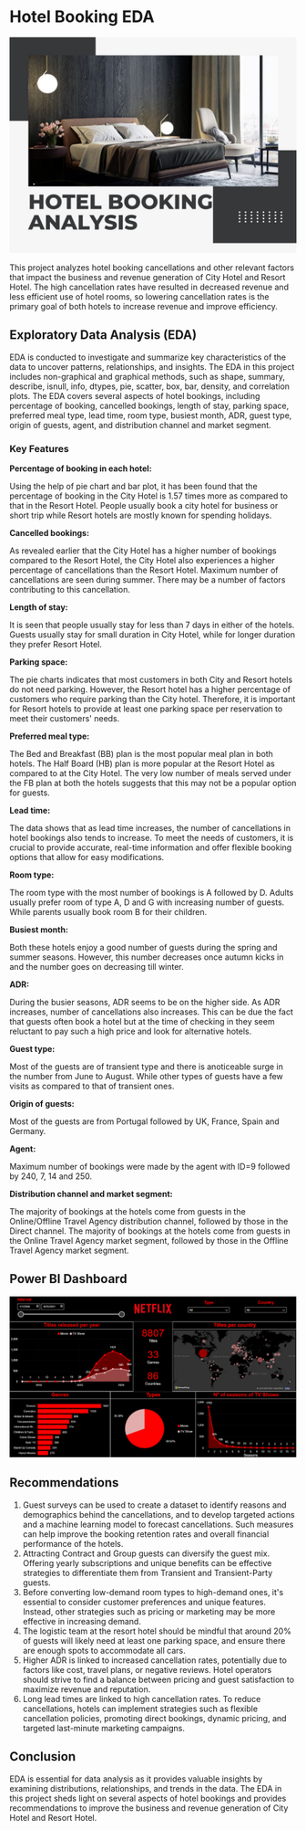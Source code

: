 # Hotel Booking EDA

![](https://github.com/sonusinha1707/EDA-Projects/blob/main/Hospitality_Domain_EDA_With_PowerBI_Dashboard_Project/cover.jpg)

This project analyzes hotel booking cancellations and other relevant factors that impact the business and revenue generation of City Hotel and Resort Hotel. The high cancellation rates have resulted in decreased revenue and less efficient use of hotel rooms, so lowering cancellation rates is the primary goal of both hotels to increase revenue and improve efficiency.




## Exploratory Data Analysis (EDA)

EDA is conducted to investigate and summarize key characteristics of the data to uncover patterns, relationships, and insights. The EDA in this project includes non-graphical and graphical methods, such as shape, summary, describe, isnull, info, dtypes, pie, scatter, box, bar, density, and correlation plots. The EDA covers several aspects of hotel bookings, including percentage of booking, cancelled bookings, length of stay, parking space, preferred meal type, lead time, room type, busiest month, ADR, guest type, origin of guests, agent, and distribution channel and market segment.
### Key Features

**Percentage of booking in each hotel:**

Using the help of pie chart and bar plot, it has been found that the percentage of booking in the City Hotel is 1.57 times more as compared to that in the Resort Hotel. People usually book a city hotel for business or short trip while Resort hotels are mostly known for spending holidays.

**Cancelled bookings:**

As revealed earlier that the City Hotel has a higher number of bookings compared to the Resort Hotel, the City Hotel also experiences a higher percentage of cancellations than the Resort Hotel. Maximum number of cancellations are seen during summer. There may be a number of factors contributing to this cancellation.

**Length of stay:**

It is seen that people usually stay for less than 7 days in either of the hotels. Guests usually stay for small duration in City Hotel, while for longer duration they prefer Resort Hotel.

**Parking space:**

The pie charts indicates that most customers in both City and Resort hotels do not need parking. However, the Resort hotel has a higher percentage of customers who require parking than the City hotel. Therefore, it is important for Resort hotels to provide at least one parking space per reservation to meet their customers' needs.

**Preferred meal type:**

The Bed and Breakfast (BB) plan is the most popular meal plan in both hotels. The Half Board (HB) plan is more popular at the Resort Hotel as compared to at the City Hotel. The very low number of meals served under the FB plan at both the hotels suggests that this may not be a popular option for guests.

**Lead time:**

The data shows that as lead time increases, the number of cancellations in hotel bookings also tends to increase. To meet the needs of customers, it is crucial to provide accurate, real-time information and offer flexible booking options that allow for easy modifications.

**Room type:**

The room type with the most number of bookings is A followed by D. Adults usually prefer room of type A, D and G with increasing number of guests. While parents usually book room B for their children.

**Busiest month:**

Both these hotels enjoy a good number of guests during the spring and summer seasons. However, this number decreases once autumn kicks in and the number goes on decreasing till winter.

**ADR:**

During the busier seasons, ADR seems to be on the higher side. As ADR increases, number of cancellations also increases. This can be due the fact that guests often book a hotel but at the time of checking in they seem reluctant to pay such a high price and look for alternative hotels.

**Guest type:**

Most of the guests are of transient type and there is anoticeable surge in the number from June to August. While other types of guests have a few visits as compared to that of transient ones.

**Origin of guests:**

Most of the guests are from Portugal followed by UK, France, Spain and Germany.

**Agent:**

Maximum number of bookings were made by the agent with ID=9 followed by 240, 7, 14 and 250.

**Distribution channel and market segment:**

The majority of bookings at the hotels come from guests in the Online/Offline Travel Agency distribution channel, followed by those in the Direct channel. The majority of bookings at the hotels come from guests in the Online Travel Agency market segment, followed by those in the Offline Travel Agency market segment.

## Power BI Dashboard

![](https://github.com/sonusinha1707/SQL-Projects/blob/main/Netflix_Data_Analysis_Using_SQL/Netflix%20Power%20BI%20Dashboard.png)


## Recommendations

1. Guest surveys can be used to create a dataset to identify reasons and demographics behind the cancellations, and to develop targeted actions and a machine learning model to forecast cancellations. Such measures can help improve the booking retention rates and overall financial performance of the hotels.
2. Attracting Contract and Group guests can diversify the guest mix. Offering yearly subscriptions and unique benefits can be effective strategies to differentiate them from Transient and Transient-Party guests.
3. Before converting low-demand room types to high-demand ones, it's essential to consider customer preferences and unique features. Instead, other strategies such as pricing or marketing may be more effective in increasing demand.
4. The logistic team at the resort hotel should be mindful that around 20% of guests will likely need at least one parking space, and ensure there are enough spots to accommodate all cars.
5. Higher ADR is linked to increased cancellation rates, potentially due to factors like cost, travel plans, or negative reviews. Hotel operators should strive to find a balance between pricing and guest satisfaction to maximize revenue and reputation.
6. Long lead times are linked to high cancellation rates. To reduce cancellations, hotels can implement strategies such as flexible cancellation policies, promoting direct bookings, dynamic pricing, and targeted last-minute marketing campaigns.
## Conclusion

EDA is essential for data analysis as it provides valuable insights by examining distributions, relationships, and trends in the data. The EDA in this project sheds light on several aspects of hotel bookings and provides recommendations to improve the business and revenue generation of City Hotel and Resort Hotel.
